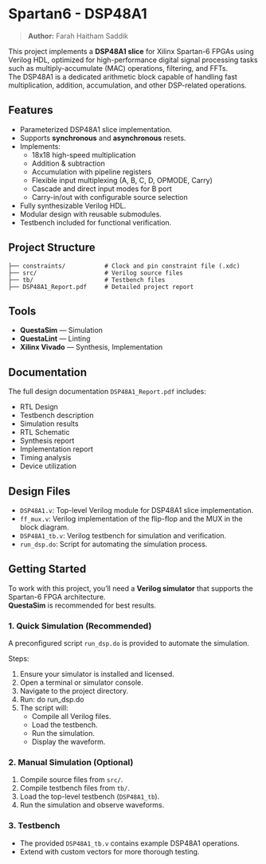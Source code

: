 # Spartan6 - DSP48A1

> **Author:** Farah Haitham Saddik

This project implements a **DSP48A1 slice** for Xilinx Spartan-6 FPGAs using Verilog HDL, optimized for high-performance digital signal processing tasks such as multiply-accumulate (MAC) operations, filtering, and FFTs.  
The DSP48A1 is a dedicated arithmetic block capable of handling fast multiplication, addition, accumulation, and other DSP-related operations.



## Features

- Parameterized DSP48A1 slice implementation.
- Supports **synchronous** and **asynchronous** resets.
- Implements:
  - 18x18 high-speed multiplication
  - Addition & subtraction
  - Accumulation with pipeline registers
  - Flexible input multiplexing (A, B, C, D, OPMODE, Carry)
  - Cascade and direct input modes for B port
  - Carry-in/out with configurable source selection
- Fully synthesizable Verilog HDL.
- Modular design with reusable submodules.
- Testbench included for functional verification.

## Project Structure

```
├── constraints/           # Clock and pin constraint file (.xdc)
├── src/                   # Verilog source files
├── tb/                    # Testbench files
├── DSP48A1_Report.pdf     # Detailed project report
```

## Tools

- **QuestaSim** — Simulation
- **QuestaLint** — Linting
- **Xilinx Vivado** — Synthesis, Implementation

## Documentation

The full design documentation `DSP48A1_Report.pdf` includes: 
- RTL Design
- Testbench description
- Simulation results
- RTL Schematic
- Synthesis report
- Implementation report
- Timing analysis
- Device utilization

## Design Files

- `DSP48A1.v`: Top-level Verilog module for DSP48A1 slice implementation.
- `ff_mux.v`: Verilog implementation of the flip-flop and the MUX in the block diagram.
- `DSP48A1_tb.v`: Verilog testbench for simulation and verification.
- `run_dsp.do`: Script for automating the simulation process.

## Getting Started

To work with this project, you’ll need a **Verilog simulator** that supports the Spartan-6 FPGA architecture.  
**QuestaSim** is recommended for best results.

### 1. Quick Simulation (Recommended)

A preconfigured script `run_dsp.do` is provided to automate the simulation.

Steps:
1. Ensure your simulator is installed and licensed.
2. Open a terminal or simulator console.
3. Navigate to the project directory.
4. Run:
   do run_dsp.do
5. The script will:
   - Compile all Verilog files.
   - Load the testbench.
   - Run the simulation.
   - Display the waveform.

### 2. Manual Simulation (Optional)

1. Compile source files from `src/`.
2. Compile testbench files from `tb/`.
3. Load the top-level testbench (`DSP48A1_tb`).
4. Run the simulation and observe waveforms.

### 3. Testbench

- The provided `DSP48A1_tb.v` contains example DSP48A1 operations.
- Extend with custom vectors for more thorough testing.



